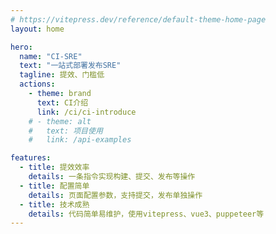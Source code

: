 ```yaml
---
# https://vitepress.dev/reference/default-theme-home-page
layout: home

hero:
  name: "CI-SRE"
  text: "一站式部署发布SRE"
  tagline: 提效、门槛低
  actions:
    - theme: brand
      text: CI介绍
      link: /ci/ci-introduce
    # - theme: alt
    #   text: 项目使用
    #   link: /api-examples

features:
  - title: 提效效率
    details: 一条指令实现构建、提交、发布等操作
  - title: 配置简单
    details: 页面配置参数，支持提交，发布单独操作
  - title: 技术成熟
    details: 代码简单易维护，使用vitepress、vue3、puppeteer等
---
```

